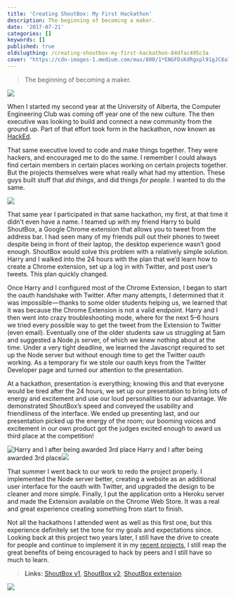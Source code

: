 ```yaml
---
title: 'Creating ShoutBox: My First Hackathon'
description: The beginning of becoming a maker.
date: '2017-07-21'
categories: []
keywords: []
published: true
oldslugthing: /creating-shoutbox-my-first-hackathon-84dfac495c3a
cover: "https://cdn-images-1.medium.com/max/800/1*ENGFDsKdRgxpl91gJC8a7w.png"
---
```


> The beginning of becoming a maker.

![](https://cdn-images-1.medium.com/max/800/1*ENGFDsKdRgxpl91gJC8a7w.png)

When I started my second year at the University of Alberta, the Computer Engineering Club was coming off year one of the new culture. The then executive was looking to build and connect a new community from the ground up. Part of that effort took form in the hackathon, now known as [HackEd](http://hacked.compeclub.com).

That same executive loved to code and make things together. They were hackers, and encouraged me to do the same. I remember I could always find certain members in certain places working on certain projects together. But the projects themselves were what really what had my attention. These guys built stuff that _did things_, and did things _for people_. I wanted to do the same.

![](https://cdn-images-1.medium.com/max/800/1*ENGFDsKdRgxpl91gJC8a7w.png)

That same year I participated in that same hackathon, my first, at that time it didn’t even have a name. I teamed up with my friend Harry to build ShoutBox, a Google Chrome extension that allows you to tweet from the address bar. I had seen many of my friends pull out their phones to tweet despite being in front of their laptop, the desktop experience wasn’t good enough. ShoutBox would solve this problem with a relatively simple solution. Harry and I walked into the 24 hours with the plan that we’d learn how to create a Chrome extension, set up a log in with Twitter, and post user’s tweets. This plan quickly changed.

Once Harry and I configured most of the Chrome Extension, I began to start the oauth handshake with Twitter. After many attempts, I determined that it was impossible — thanks to some older students helping us, we learned that it was because the Chrome Extension is not a valid endpoint. Harry and I then went into crazy troubleshooting mode, where for the next 5–6 hours we tried every possible way to get the tweet from the Extension to Twitter (even email). Eventually one of the older students saw us struggling at 5am and suggested a Node.js server, of which we knew nothing about at the time. Under a very tight deadline, we learned the Javascript required to set up the Node server but without enough time to get the Twitter oauth working. As a temporary fix we stole our oauth keys from the Twitter Developer page and turned our attention to the presentation.

At a hackathon, presentation is everything; knowing this and that everyone would be tired after the 24 hours, we set up our presentation to bring lots of energy and excitement and use our loud personalities to our advantage. We demonstrated ShoutBox’s speed and conveyed the usability and friendliness of the interface. We ended up presenting last, and our presentation picked up the energy of the room; our booming voices and excitement in our own product got the judges excited enough to award us third place at the competition!

![Harry and I after being awarded 3rd place](https://cdn-images-1.medium.com/max/800/0*eywW2ZPV3xutxCua.)
Harry and I after being awarded 3rd place![](https://cdn-images-1.medium.com/max/800/1*ENGFDsKdRgxpl91gJC8a7w.png)

That summer I went back to our work to redo the project properly. I implemented the Node server better, creating a website as an additional user interface for the oauth with Twitter, and upgraded the design to be cleaner and more simple. Finally, I put the application onto a Heroku server and made the Extension available on the Chrome Web Store. It was a real and great experience creating something from start to finish.

Not all the hackathons I attended went as well as this first one, but this experience definitely set the tone for my goals and expectations since. Looking back at this project two years later, I still have the drive to create for people and continue to implement it in my [recent projects](https://medium.com/building-for-people-blindglasses-c6dbd9e6f9a7), I still reap the great benefits of being encouraged to hack by peers and I still have so much to learn.

> **Links:** [ShoutBox v1](https://github.com/HarryPahwa/Shoutbox.Finale), [ShoutBox v2](https://github.com/ShoutBoxExtension), [ShoutBox extension](https://chrome.google.com/webstore/detail/shoutbox/hbliaedcoikjfcdlebnmkhemofblkamc)

![](https://cdn-images-1.medium.com/max/800/1*ENGFDsKdRgxpl91gJC8a7w.png)